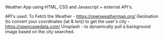 Weather App using HTML, CSS and Javascript + external API's.

API's used:
To Fetch the Weather - https://openweathermap.org/
Geoloation (to convert your coordinates (lat & lon)) to get the user's city - https://opencagedata.com/
Unsplash -  to dynamically pull a background image based on the city searched.

